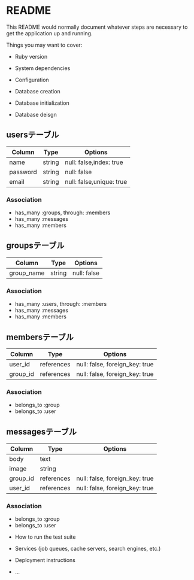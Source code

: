 # README

This README would normally document whatever steps are necessary to get the
application up and running.

Things you may want to cover:

* Ruby version

* System dependencies

* Configuration

* Database creation

* Database initialization

* Database deisgn

## usersテーブル

|Column   |Type   |Options                  |
|---------|-------|-------------------------|
|name     |string |null: false,index: true  |
|password |string |null: false              |
|email    |string |null: false,unique: true |

### Association
- has_many  :groups,  through: :members
- has_many  :messages
- has_many  :members

## groupsテーブル

|Column     |Type   |Options    |
|-----------|-------|-----------|
|group_name |string |null: false|

### Association
- has_many  :users, through: :members
- has_many  :messages
- has_many  :members

## membersテーブル

|Column   |Type       |Options                        |
|---------|-----------|-------------------------------|
|user_id  |references |null: false, foreign_key: true |
|group_id |references |null: false, foreign_key: true |

### Association
- belongs_to :group
- belongs_to :user

## messagesテーブル

|Column   |Type       |Options                        |
|---------|-----------|-------------------------------|
|body     |text       |                               |
|image    |string     |                               |
|group_id |references |null: false, foreign_key: true |
|user_id  |references |null: false, foreign_key: true |

### Association
- belongs_to :group
- belongs_to :user

* How to run the test suite

* Services (job queues, cache servers, search engines, etc.)

* Deployment instructions

* ...
